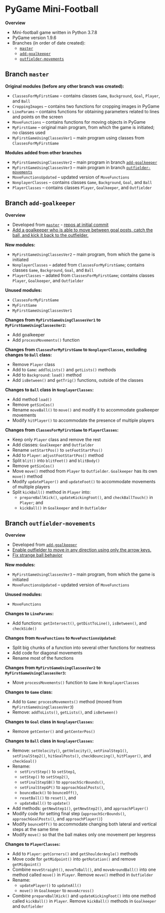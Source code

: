 # PyGame Mini-Football

**Overview**
- Mini-football game written in Python 3.7.8
- PyGame version 1.9.6
- Branches (in order of date created):
  - [`master`](https://github.com/tara-nguyen/pygame-football#branch-master)
  - [`add-goalkeeper`](https://github.com/tara-nguyen/pygame-football#branch-add-goalkeeper)
  - [`outfielder-movements`](https://github.com/tara-nguyen/pygame-football#branch-outfielder-movements)

## Branch `master`

**Original modules (before any other branch was created):**
- `ClassesForMyFirstGame` – contains classes `Game`, `Background`, `Goal`, `Player`, and `Ball`
- `CroppingImages` – contains two functions for cropping images in PyGame
- `LineParams` – contains functions for obtaining parameters related to lines and points on the screen
- `MoveFunctions` – contains functions for moving objects in PyGame
- `MyFirstGame` – original main program, from which the game is initiated; no classes used
- `MyFirstGameUsingClassesVer1` – main program using classes from `ClassesForMyFirstGame`

**Modules added from other branches**
- `MyFirstGameUsingClassesVer2` – main program in branch [`add-goalkeeper`](https://github.com/tara-nguyen/pygame-football#branch-add-goalkeeper)
- `MyFirstGameUsingClassesVer3` – main program in branch [`outfielder-movements`](https://github.com/tara-nguyen/pygame-football#branch-outfielder-movements)
- `MoveFunctionsUpdated` – updated version of `MoveFunctions`
- `NonplayerClasses` – contains classes `Game`, `Background`, `Goal`, and `Ball`
- `PlayerClasses` – contains classes `Player`, `Goalkeeper`, and `Outfielder`

## Branch `add-goalkeeper`

**Overview**
- Developed from [`master`](https://github.com/tara-nguyen/pygame-football#branch-master) - [repos at initial commit](https://github.com/tara-nguyen/pygame-football/tree/4a8ffb20957ad7faba00bda1d9cf337846650662)
- [Add a goalkeeper who is able to move between goal posts, catch the ball, and kick it back to the outfielder.](https://github.com/tara-nguyen/pygame-football/milestone/1)

**New modules:**
- `MyFirstGameUsingClassesVer2` – main program, from which the game is initiated
- `NonplayerClasses` – adated from `ClassesForMyFirstGame`; contains classes `Game`, `Background`, `Goal`, and `Ball`
- `PlayerClasses` – adated from `ClassesForMyFirstGame`; contains classes `Player`, `Goalkeeper`, and `Outfielder`

**Unused modules:**
- `ClassesForMyFirstGame`
- `MyFirstGame`
- `MyFirstGameUsingClassesVer1`

**Changes from `MyFirstGameUsingClassesVer1` to `MyFirstGameUsingClassesVer2`:**
- Add goalkeeper
- Add `processMovements()` function

**Changes from `ClassesForMyFirstGame` to `NonplayerClasses`, excluding changes to `Ball` class:**
- Remove `Player` class
- Add to `Game`: `addToLists()` and `getLists()` methods
- Add to `Background`: `load()` method
- Add `isBetween()` and `getTrig()` functions, outside of the classes

**Changes to `Ball` class in `NonplayerClasses`:**
- Add method `load()`
- Remove `getSinCos()`
- Rename `moveBall()` to `move()` and modify it to accommodate goalkeeper movements
- Modify `hitPlayer()` to accommodate the presence of multiple players

**Changes from `ClassesForMyFirstGame` to `PlayerClasses`:**
- Keep only `Player` class and remove the rest
- Add classes: `Goalkeeper` and `Outfielder`
- Rename `setStartPos()` to `setFootStartPos()`
- Add to `Player`: `adjustFootStartPos()` method
- Split `blit()` into `blitFeet()` and `blitBody()`
- Remove `getSinCos()`
- Move `move()` method from `Player` to `Outfielder`. `Goalkeeper` has its own `move()` method
- Modify `updatePlayer()` and `updateFoot()` to accommodate movements of multiple players
- Split `kickBall()` method in `Player` into:
  - `prepareBallKick()`, `updateKickingFoot()`, and `checkBallTouch()` in `Player`; and
  - `kickBall()` in `Goalkeeper` and in `Outfielder`

## Branch `outfielder-movements`

**Overview**
- Developed from [`add-goalkeeper`](https://github.com/tara-nguyen/pygame-football#branch-add-goalkeeper)
- [Enable outfielder to move in any direction using only the arrow keys.](https://github.com/tara-nguyen/pygame-football/milestone/2)
- [Fix strange ball behavior](https://github.com/tara-nguyen/pygame-football/milestone/4)

**New modules:**
- `MyFirstGameUsingClassesVer3` – main program, from which the game is initiated
- `MoveFunctionsUpdated` – updated version of `MoveFunctions`

**Unused modules:**
- `MoveFunctions`

**Changes to `LineParams`:**
- Add functions: `getIntersect()`, `getDistToLine()`, `isBetween()`, and `checkSide()`

**Changes from `MoveFunctions` to `MoveFunctionsUpdated`:**
- Split big chunks of a function into several other functions for neatness
- Add code for diagonal movements
- Rename most of the functions

**Changes from `MyFirstGameUsingClassesVer2` to `MyFirstGameUsingClassesVer3`:**
- Move `processMovements()` function to `Game` in `NonplayerClasses`

**Changes to `Game` class:**
- Add to `Game`: `processMovements()` method (moved from `MyFirstGameUsingClassesVer3`)
- Remove: `addToLists()`, `getLists()`, and `isBetween()`

**Changes to `Goal` class in `NonplayerClasses`:**
- Remove `getCenter()` and `getCenterPos()`

**Changes to `Ball` class in `NonplayerClasses`:**
- Remove: `setVelocity()`, `getVelocity()`, `setFinalStep1()`, `setFinalStep2()`, `hitGoalPosts()`, `checkBouncing()`, `hitPlayer()`, and `checkGoal()`
- Rename:
  - `setFirstStep()` to `setStep1`,
  - `setStep()` to `setStep2()`,
  - `setFinalStepSB()` to `approachScrBounds()`,
  - `setFinalStepGP()` to `approachGoalPosts()`,
  - `bounceBack()` to `bounceOff()`,
  - `resetBall()` to `reset()`, and
  - `updateBall()` to `update()`
- Add methods: `getNewStep1()`, `getNewStep2()`, and `approachPlayer()`
- Modify code for setting final step (`approachScrBounds()`, `approachGoalPosts()`, and `approachPlayer()`)
- Modify `bounceOff()` to accommodate changing both lateral and vertical steps at the same time
- Modify `move()` so that the ball makes only one movement per keypress

**Changes to `PlayerClasses`:**
- Add to `Player`: `getCorners()` and `getShoulderAngle()` methods
- Move code for `getMidpoint()` into `getRotation()` and remove `getMidpoint()`
- Combine `moveStraight()`, `moveToBall()`, and `moveAroundBall()` into one method called `move()` in `Player`. Remove `move()` method in `Outfielder`
- Rename: 
  - `updatePlayer()` to `updateAll()`
  - `move()` in `Goalkeeper` to `moveAcross()`
- Combine `prepareBallKick()` and `updateKickingFoot()` into one method called `kickBall()` in `Player`. Remove `kickBall()` methods in `Goalkeeper` and `Outfielder`

